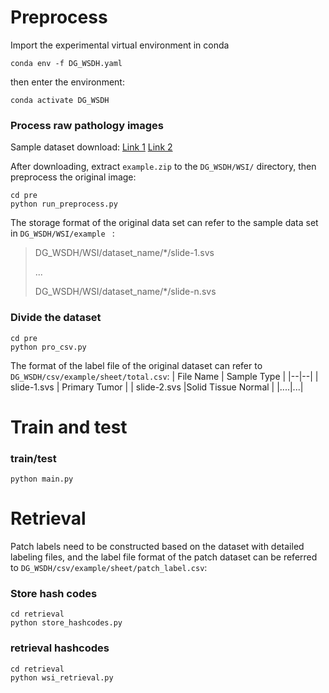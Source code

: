 
# Preprocess
Import the experimental virtual environment in conda
```
conda env -f DG_WSDH.yaml
```
then enter the environment:
```
conda activate DG_WSDH
```
### Process raw pathology images
Sample dataset download: [Link 1](https://drive.google.com/file/d/13Fb2U59KiXnhqLfjSwgZ3Vpr2uBf7c2I/view?usp=sharing) [Link 2](https://pan.baidu.com/s/1C-xuMsTrVKLYyEGONUocwg?pwd=pz75) 

After downloading, extract `example.zip` to the `DG_WSDH/WSI/` directory, then preprocess the original image:
```
cd pre
python run_preprocess.py
```
The storage format of the original data set can refer to the sample data set in `DG_WSDH/WSI/example ` : 
> DG_WSDH/WSI/dataset_name/\*/slide-1.svs
> 
> ...
> 
> DG_WSDH/WSI/dataset_name/\*/slide-n.svs

### Divide the dataset
```
cd pre
python pro_csv.py
```
The format of the label file of the original dataset can refer to `DG_WSDH/csv/example/sheet/total.csv`:
| File Name | Sample Type |
|--|--|
| slide-1.svs | Primary Tumor |
| slide-2.svs |Solid Tissue Normal  |
|....|...|

# Train and test

### train/test

```
python main.py
```

# Retrieval
Patch labels need to be constructed based on the dataset with detailed labeling files, and the label file format of the patch dataset can be referred to `DG_WSDH/csv/example/sheet/patch_label.csv`:


### Store hash codes

```
cd retrieval
python store_hashcodes.py
```

### retrieval hashcodes

```
cd retrieval
python wsi_retrieval.py
```
